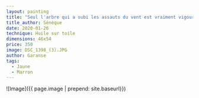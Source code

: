 ```yaml
---
layout: painting
title: "Seul l'arbre qui a subi les assauts du vent est vraiment vigoureux, car c'est dans cette lutte que ses racines, mises à l'épreuve, se fortifient." 
title_author: Sénèque
date: 2020-01-26
technique: Huile sur toile
dimensions: 46x54
price: 350
image: DSC_1398_(3).JPG
author: Garanse
tags:
  - Jaune
  - Marron
---
```

![Image]({{ page.image | prepend: site.baseurl}})